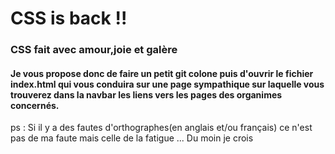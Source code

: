 # CSS is back !!
### CSS fait avec amour,joie et galère 
#### Je vous propose donc de faire un petit git colone puis d'ouvrir le fichier index.html qui vous conduira sur une page sympathique sur laquelle vous trouverez dans la navbar les liens vers les pages des organimes concernés.  
ps : Si il y a des fautes d'orthographes(en anglais et/ou français) ce n'est pas de ma faute mais celle de la fatigue ... Du moin je crois 
